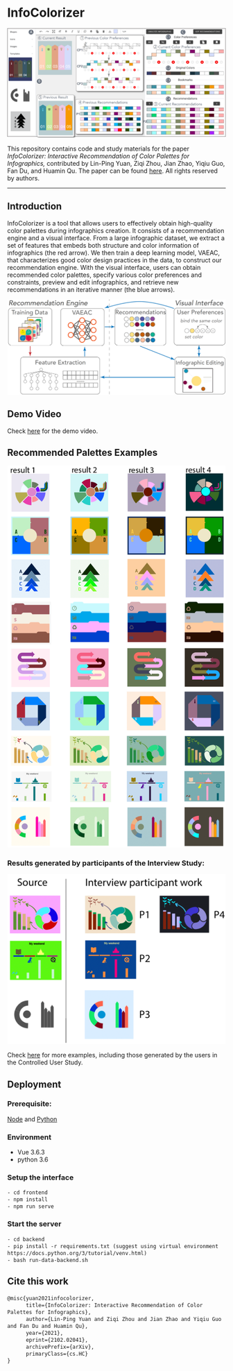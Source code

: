 # InfoColorizer

![](assets/teaser.png)

This repository contains code and study materials for the paper _InfoColorizer: Interactive Recommendation of Color Palettes for Infographics,_ contributed by Lin-Ping Yuan, Ziqi Zhou, Jian Zhao, Yiqiu Guo, Fan Du, and Huamin Qu. The paper can be found [here](https://arxiv.org/pdf/2102.02041.pdf). All rights reserved by authors.

----
## Introduction
InfoColorizer is a tool that allows users to effectively obtain high-quality color palettes during infographics creation. 
It consists of a recommendation engine and a visual interface.
From a large infographic dataset, we extract a set of features that embeds both structure and color information of infographics (the red arrow). 
We then train a deep learning model, VAEAC, that characterizes good color design practices in the data, to construct our recommendation engine. 
With the visual interface, users can obtain recommended color palettes, specify various color preferences and constraints, preview and edit infographics, 
and retrieve new recommendations in an iterative manner (the blue arrows). 

![The workflow of InfoColorizer.](assets/system_architect.png)

## Demo Video
Check [here](https://youtu.be/FZvLt0AAIAI) for the demo video.

## Recommended Palettes Examples 

![Recommended Palettes Examples](assets/more_cases.png)

### Results generated by participants of the Interview Study:
![Work of Interview Study](assets/experts_work.png)

Check [here](https://bit.ly/38zinpV) for more examples, including those generated by the users in the Controlled User Study. 

## Deployment
### Prerequisite:
[Node](https://nodejs.org/) and [Python](https://www.python.org/)
### Environment
- Vue 3.6.3
- python 3.6
### Setup the interface 

```
- cd frontend
- npm install
- npm run serve
```

### Start the server 
```
- cd backend
- pip install -r requirements.txt (suggest using virtual environment https://docs.python.org/3/tutorial/venv.html)
- bash run-data-backend.sh
```
## Cite this work
```
@misc{yuan2021infocolorizer,
      title={InfoColorizer: Interactive Recommendation of Color Palettes for Infographics}, 
      author={Lin-Ping Yuan and Ziqi Zhou and Jian Zhao and Yiqiu Guo and Fan Du and Huamin Qu},
      year={2021},
      eprint={2102.02041},
      archivePrefix={arXiv},
      primaryClass={cs.HC}
}
```
